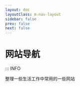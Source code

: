 ```yaml
---
layout: doc
layoutClass: m-nav-layout
sidebar: false
prev: false
next: false
---
```


<style src="/.vitepress/theme/style/nav.css"></style>

<script setup>
import { NAV_DATA } from './data.ts'
</script>

# 网站导航

:::  INFO

 整理一些生活工作中常用的一些网站


<MNavLinks v-for="{title, items} in NAV_DATA" :title="title" :items="items"/>
